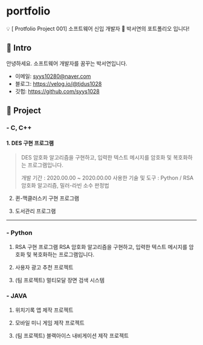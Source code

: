 # portfolio
💡 [ Protfolio Project 001] 소프트웨어 신입 개발자 🌱 박서연의 포트폴리오 입니다!


## 📌 Intro
안녕하세요. 소프트웨어 개발자를 꿈꾸는 박서연입니다.
- 이메일: syys10280@naver.com
- 블로그: https://velog.io/@tjdus1028
- 깃헙: https://github.com/syys1028


## 📌 Project
###  - C, C++ 
#### 1. DES 구현 프로그램
>DES 암호화 알고리즘을 구현하고, 입력한 텍스트 메시지를 암호화 및 복호화하는 프로그램입니다.
>
>개발 기간 : 2020.00.00 ~ 2020.00.00
>사용한 기술 및 도구 :
>Python / RSA 암호화 알고리즘, 밀러-라빈 소수 판정법
   
2. 퀸-맥클러스키 구현 프로그램

3. 도서관리 프로그램

---

###  - Python
1. RSA 구현 프로그램
   RSA 암호화 알고리즘을 구현하고, 입력한 텍스트 메시지를 암호화 및 복호화하는 프로그램입니다.
   
2. 사용자 광고 추천 프로젝트

3. (팀 프로젝트) 멀티모달 장면 검색 시스템 

###  - JAVA 
1. 위치기록 앱 제작 프로젝트

2. 모바일 미니 게임 제작 프로젝트

3. (팀 프로젝트) 블랙아이스 내비게이션 제작 프로젝트
